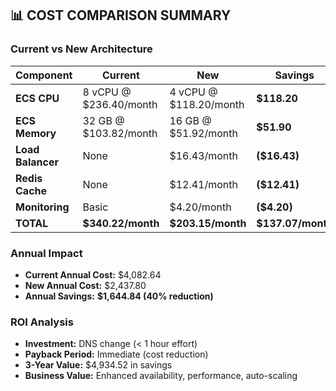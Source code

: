 ## 📊 COST COMPARISON SUMMARY

### Current vs New Architecture

| Component | Current | New | Savings |
|-----------|---------|-----|---------|
| **ECS CPU** | 8 vCPU @ $236.40/month | 4 vCPU @ $118.20/month | **$118.20** |
| **ECS Memory** | 32 GB @ $103.82/month | 16 GB @ $51.92/month | **$51.90** |
| **Load Balancer** | None | $16.43/month | **($16.43)** |
| **Redis Cache** | None | $12.41/month | **($12.41)** |
| **Monitoring** | Basic | $4.20/month | **($4.20)** |
| **TOTAL** | **$340.22/month** | **$203.15/month** | **$137.07/month** |

### Annual Impact
- **Current Annual Cost:** $4,082.64
- **New Annual Cost:** $2,437.80  
- **Annual Savings:** **$1,644.84 (40% reduction)**

### ROI Analysis
- **Investment:** DNS change (< 1 hour effort)
- **Payback Period:** Immediate (cost reduction)
- **3-Year Value:** $4,934.52 in savings
- **Business Value:** Enhanced availability, performance, auto-scaling
